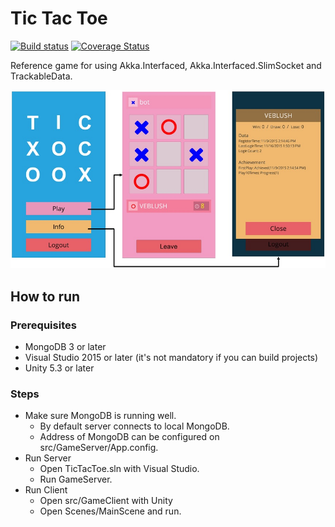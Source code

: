 # Tic Tac Toe

[![Build status](https://ci.appveyor.com/api/projects/status/8vk6qnrts10p3mt4?svg=true)](https://ci.appveyor.com/project/veblush/tictactoe)
[![Coverage Status](https://coveralls.io/repos/github/SaladLab/TicTacToe/badge.svg?branch=master)](https://coveralls.io/github/SaladLab/TicTacToe?branch=master)

Reference game for using Akka.Interfaced, Akka.Interfaced.SlimSocket and TrackableData.

![Screenshot](https://raw.githubusercontent.com/SaladLab/TicTacToe/master/docs/ScreenShot.jpg)

## How to run

### Prerequisites

- MongoDB 3 or later
- Visual Studio 2015 or later (it's not mandatory if you can build projects)
- Unity 5.3 or later

### Steps

- Make sure MongoDB is running well.
  - By default server connects to local MongoDB.
  - Address of MongoDB can be configured on src/GameServer/App.config.
- Run Server
  - Open TicTacToe.sln with Visual Studio.
  - Run GameServer.
- Run Client
  - Open src/GameClient with Unity
  - Open Scenes/MainScene and run.
